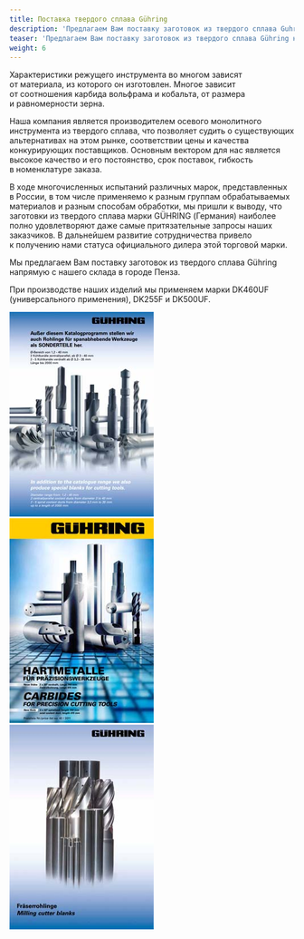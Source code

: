 ```yaml
---
title: Поставка твердого сплава Gühring
description: 'Предлагаем Вам поставку заготовок из твердого сплава Guhring напрямую с нашего склада в городе Пенза.'
teaser: 'Предлагаем Вам поставку заготовок из твердого сплава Gühring напрямую с нашего склада в городе Пенза.'
weight: 6
---
```


Характеристики режущего инструмента во многом зависят от материала, из которого он изготовлен. Многое зависит от соотношения карбида вольфрама и кобальта, от размера и равномерности зерна.

Наша компания является производителем осевого монолитного инструмента из твердого сплава, что позволяет судить о существующих альтернативах на этом рынке, соответствии цены и качества конкурирующих поставщиков. Основным вектором для нас является высокое качество и его постоянство, срок поставок, гибкость в номенклатуре заказа.

В ходе многочисленных испытаний различных марок, представленных в России, в том числе применяемо к разным группам обрабатываемых материалов и разным способам обработки, мы пришли к выводу, что заготовки из твердого сплава марки GÜHRING (Германия) наиболее полно удовлетворяют даже самые притязательные запросы наших заказчиков. В дальнейшем развитие сотрудничества привело к получению нами статуса официального дилера этой торговой марки.

Мы предлагаем Вам поставку заготовок из твердого сплава Gühring напрямую с нашего склада в городе Пенза.

При производстве наших изделий мы применяем марки DK460UF (универсального применения), DK255F и DK500UF.

<a class="link" target="_blank" href="/uploads/guehring_carbides.pdf">![Gühring](../GuehringCarbides01.jpg)</a> <a class="link" target="_blank" href="/uploads/guehring_carbides.pdf">![Gühring](../GuehringCarbides02.jpg)</a> <a class="link" target="_blank" href="/uploads/guehring_carbides.pdf">![Gühring](../GuehringCarbides03.jpg)</a>
